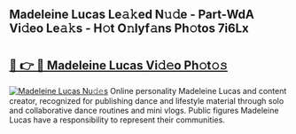 ## Madeleine Lucas Le𝚊𝚔ed N𝚞𝚍e - Part-WdA Vi𝚍eo Le𝚊𝚔s - H𝚘t O𝚗lyf𝚊ns Ph𝚘tos 7i6Lx

# <h2><a href="http://hf0iu5m.feru.top/?c=Madeleine+Lucas">🔗 👉 🔴 Madeleine Lucas Vi𝚍𝚎o Ph𝚘t𝚘𝚜</a></h2>

[![Madeleine Lucas Nu𝚍𝚎s](https://i.imgur.com/0TWrTi3.gif)](http://hf0iu5m.feru.top/?c=Madeleine+Lucas)
Online personality Madeleine Lucas and content creator, recognized for publishing dance and lifestyle material through solo and collaborative dance routines and mini vlogs. Public figures Madeleine Lucas have a responsibility to represent their communities. 
